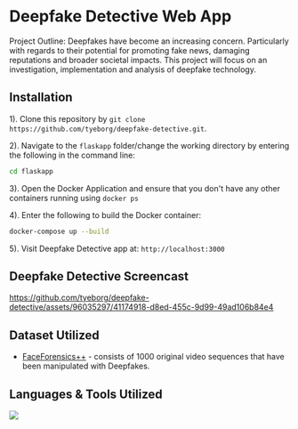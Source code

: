 # Deepfake Detective Web App

Project Outline: Deepfakes have become an increasing concern. Particularly with regards to their potential for promoting fake news, damaging reputations and broader societal impacts. This project will focus on an investigation, implementation and analysis of deepfake technology.

## Installation
1). Clone this repository by `git clone https://github.com/tyeborg/deepfake-detective.git`.

2). Navigate to the `flaskapp` folder/change the working directory by entering the following in the command line: 
```bash
cd flaskapp
```
3). Open the Docker Application and ensure that you don't have any other containers running using `docker ps`

4). Enter the following to build the Docker container:
```bash
docker-compose up --build
```
5). Visit Deepfake Detective app at: `http://localhost:3000`

## Deepfake Detective Screencast
https://github.com/tyeborg/deepfake-detective/assets/96035297/41174918-d8ed-455c-9d99-49ad106b84e4

## Dataset Utilized
* [FaceForensics++][1] - consists of 1000 original video sequences that have been manipulated with Deepfakes.

[1]: https://www.kaggle.com/datasets/sorokin/faceforensics


## Languages & Tools Utilized

<p float="left">
  <a href="https://skillicons.dev">
    <img src="https://skillicons.dev/icons?i=js,python,flask,html,css,docker,git,vscode" />
  </a>
</p>
